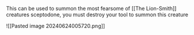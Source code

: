 This can be used to summon the most fearsome of [[The Lion-Smith]] creatures sceptodone, you must destroy your tool to summon this creature

![[Pasted image 20240624005720.png]]